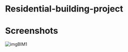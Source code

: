 # Residential-building-project

# Screenshots
![imgBIM1](https://github.com/AndresF-SanchezG/Residential-building-project/assets/113924667/07a284fd-de9e-4353-9749-7f87f0a97667)
